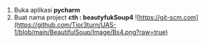 1. Buka aplikasi **pycharm**
2. Buat nama project **cth : beautyfukSoup4**
   ![https://git-scm.com](https://github.com/Tior3turn/UAS-1/blob/main/BeautifulSoup/Image/Bs4.png?raw=true)

   
